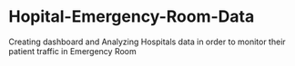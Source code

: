 # Hopital-Emergency-Room-Data
 Creating dashboard and Analyzing  Hospitals data in order to monitor their patient traffic in Emergency Room
